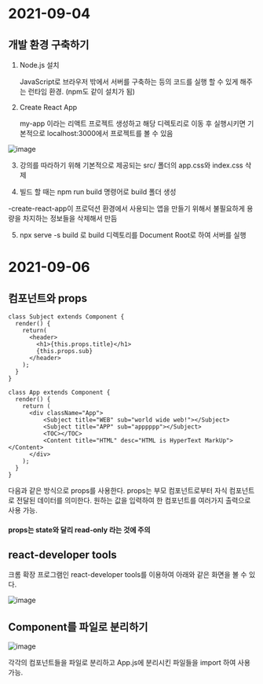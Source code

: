 # 2021-09-04

## 개발 환경 구축하기

1. Node.js 설치
  
   JavaScript로 브라우저 밖에서 서버를 구축하는 등의 코드를 실행 할 수 있게 해주는 런타임 환경. (npm도 같이 설치가 됨)
  
2. Create React App

   my-app 이라는 리액트 프로젝트 생성하고 해당 디렉토리로 이동 후 실행시키면 기본적으로 localhost:3000에서 프로젝트를 볼 수 있음

 ![image](https://user-images.githubusercontent.com/90030675/132092354-a8cf5820-ba97-40d9-8a18-521101edf4fd.png)
 
   

3. 강의를 따라하기 위해 기본적으로 제공되는 src/ 폴더의 app.css와 index.css 삭제


4. 빌드 할 때는 npm run build 명령어로 build 폴더 생성

  -create-react-app이 프로덕션 환경에서 사용되는 앱을 만들기 위해서 불필요하게 용량을 차지하는 정보들을 삭제해서 만듬
  
5. npx serve -s build 로 build 디렉토리를 Document Root로 하여 서버를 실행


# 2021-09-06

## 컴포넌트와 props


```
class Subject extends Component {
  render() {
    return(
      <header>
        <h1>{this.props.title}</h1>
        {this.props.sub}
      </header>
    );
  }
}

class App extends Component {
  render() {
    return (
      <div className="App">
          <Subject title="WEB" sub="world wide web!"></Subject>
          <Subject title="APP" sub="apppppp"></Subject>
          <TOC></TOC>
          <Content title="HTML" desc="HTML is HyperText MarkUp"></Content>
      </div>
    );
  }
}
```

 다음과 같은 방식으로 props를 사용한다.
 props는 부모 컴포넌트로부터 자식 컴포넌트로 전달된 데이터를 의미한다.
 원하는 값을 입력하여 한 컴포넌트를 여러가지 출력으로 사용 가능.
 
 #### props는 state와 달리 read-only 라는 것에 주의
 
 

 
 ## react-developer tools
 
 
 크롬 확장 프로그램인 react-developer tools를 이용하여 아래와 같은 화면을 볼 수 있다.
 
 ![image](https://user-images.githubusercontent.com/90030675/132222137-1f0b3047-2adc-4da0-aaab-06fc81b64bed.png)
 
 
 ## Component를 파일로 분리하기
 
 
![image](https://user-images.githubusercontent.com/90030675/132224366-e8b31ca6-fe6e-4a34-b2f8-85fb9e449b0f.png)


각각의 컴포넌트들을 파일로 분리하고 App.js에 분리시킨 파일들을 import 하여 사용 가능.

 
 

